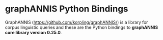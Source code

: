 
graphANNIS Python Bindings
==========================

GraphANNIS (https://github.com/korpling/graphANNIS/) is a library for corpus linguistic queries 
and these are the Python bindings to **graphANNIS core library version 0.25.0**.

